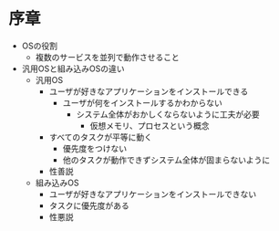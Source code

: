 # 序章
- OSの役割
    - 複数のサービスを並列で動作させること
- 汎用OSと組み込みOSの違い
    - 汎用OS
        - ユーザが好きなアプリケーションをインストールできる
            - ユーザが何をインストールするかわからない
                - システム全体がおかしくならないように工夫が必要
                    - 仮想メモリ、プロセスという概念
        - すべてのタスクが平等に動く
            - 優先度をつけない
            - 他のタスクが動作できずシステム全体が固まらないように
        - 性善説
    - 組み込みOS
        - ユーザが好きなアプリケーションをインストールできない
        - タスクに優先度がある
        - 性悪説